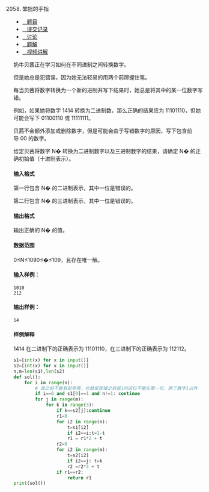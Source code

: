 2058. 笨拙的手指

-   [   题目](https://www.acwing.com/problem/content/description/2060/)
-   [   提交记录](https://www.acwing.com/problem/content/submission/2060/)
-   [   讨论](https://www.acwing.com/problem/content/discussion/index/2060/1/)
-   [   题解](https://www.acwing.com/problem/content/solution/2060/1/)
-   [   视频讲解](https://www.acwing.com/problem/content/video/2060/)

  


奶牛贝茜正在学习如何在不同进制之间转换数字。

但是她总是犯错误，因为她无法轻易的用两个前蹄握住笔。

每当贝茜将数字转换为一个新的进制并写下结果时，她总是将其中的某一位数字写错。

例如，如果她将数字 1414 转换为二进制数，那么正确的结果应为 11101110，但她可能会写下 01100110 或 11111111。

贝茜不会额外添加或删除数字，但是可能会由于写错数字的原因，写下包含前导 00 的数字。

给定贝茜将数字 N� 转换为二进制数字以及三进制数字的结果，请确定 N� 的正确初始值（十进制表示）。

#### 输入格式

第一行包含 N� 的二进制表示，其中一位是错误的。

第二行包含 N� 的三进制表示，其中一位是错误的。

#### 输出格式

输出正确的 N� 的值。

#### 数据范围

0≤N≤1090≤�≤109，且存在唯一解。

#### 输入样例：

```
1010
212
```

#### 输出样例：

```
14
```

#### 样例解释

1414 在二进制下的正确表示为 11101110，在三进制下的正确表示为 112112。
```py
s1=[int(x) for x in input()]
s2=[int(x) for x in input()]
n,m=len(s1),len(s2)
def sol():
    for i in range(n):
        # 改之前不能有前导零，也就是改错之后是1的这位不能在第一位，除了数字1以外
        if i==0 and s1[0]==1 and n!=1: continue
        for j in range(m):
            for k in range(3):
                if k==s2[j]:continue
                r1=0
                for i2 in range(n):
                    t=s1[i2]
                    if i2==i:t=1-t
                    r1 = r1*2 + t
                r2=0
                for i2 in range(m):
                    t=s2[i2]
                    if i2==j: t=k
                    r2 =r2*3 + t
                if r1==r2: 
                    return r1
print(sol())
                
```